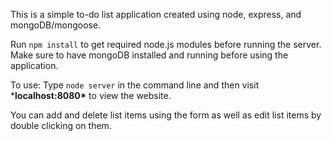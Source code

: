 This is a simple to-do list application created using node, express, and mongoDB/mongoose.

Run `npm install` to get required node.js modules before running the server. Make sure to have mongoDB installed and running before using the application.

To use: Type `node server` in the command line and then visit ***localhost:8080\*** to view the website.

You can add and delete list items using the form as well as edit list items by double clicking on them.